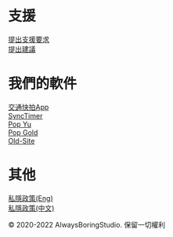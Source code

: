 # 支援
<a href="https://alwaysboringstudio.github.io/support/">提出支援要求</a>
</br>
<a href="https://alwaysboringstudio.github.io/support/">提出建議</a>
# 我們的軟件
<a href="https://alwaysboringstudio.github.io/hkroadcam/">交通快拍App</a>
</br>
<a href="https://alwaysboringstudio.github.io/synctimer/">SyncTimer</a>
</br>
<a href="https://alwaysboringstudio.github.io/popyu/">Pop Yu</a>
</br>
<a href="https://alwaysboringstudio.github.io/popgold/">Pop Gold</a>
</br>
<a href="https://alwaysboringstudio.github.io/old-site/">Old-Site</a>
# 其他
<a href="https://alwaysboringstudio.github.io/privacy/">私隱政策(Eng)</a>
</br>
<a href="https://alwaysboringstudio.github.io/privacychinese/">私隱政策(中文)</a>

© 2020-2022 AlwaysBoringStudio. 保留一切權利
